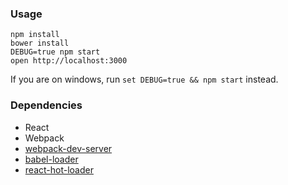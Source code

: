 ### Usage

```
npm install
bower install
DEBUG=true npm start
open http://localhost:3000
```

If you are on windows, run `set DEBUG=true && npm start` instead.

### Dependencies

* React
* Webpack
* [webpack-dev-server](https://github.com/webpack/webpack-dev-server)
* [babel-loader](https://github.com/babel/babel-loader)
* [react-hot-loader](https://github.com/gaearon/react-hot-loader)
